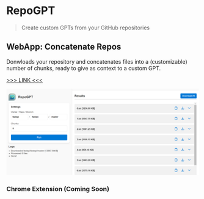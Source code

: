 # RepoGPT

> Create custom GPTs from your GitHub repositories

## WebApp: Concatenate Repos

Donwloads your repository and concatenates files into a (customizable) number of chunks, ready to give as context to a custom GPT.

[>>> LINK <<<](https://repogpt.marcelc.uk)

![Screenshot of repogpt](media/screenshot.png)

### Chrome Extension (Coming Soon)

